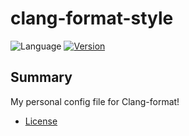 # clang-format-style
![Language](https://img.shields.io/badge/Language-C%2B%2B-brightgreen.svg)
[![Version](https://img.shields.io/badge/clang--format%20version-6.0-orange.svg)](https://releases.llvm.org/6.0.0/tools/clang/docs/ClangFormatStyleOptions.html)

## Summary
My personal config file for Clang-format!

 - [License](LICENSE)
